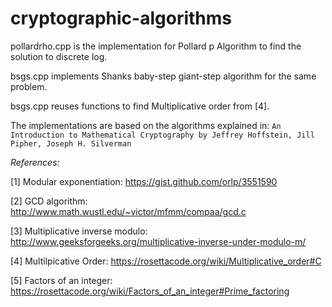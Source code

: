 # cryptographic-algorithms

pollardrho.cpp is the implementation for Pollard p Algorithm to find the solution to discrete log.

bsgs.cpp implements Shanks baby-step giant-step algorithm for the same problem.

bsgs.cpp reuses functions to find Multiplicative order from [4].

The implementations are based on the algorithms explained in: `An Introduction to Mathematical Cryptography by Jeffrey Hoffstein, Jill Pipher, Joseph H. Silverman`

*References:*

[1] Modular exponentiation: https://gist.github.com/orlp/3551590

[2] GCD algorithm: http://www.math.wustl.edu/~victor/mfmm/compaa/gcd.c

[3] Multiplicative inverse modulo: http://www.geeksforgeeks.org/multiplicative-inverse-under-modulo-m/

[4] Multilpicative Order: https://rosettacode.org/wiki/Multiplicative_order#C

[5] Factors of an integer: https://rosettacode.org/wiki/Factors_of_an_integer#Prime_factoring
